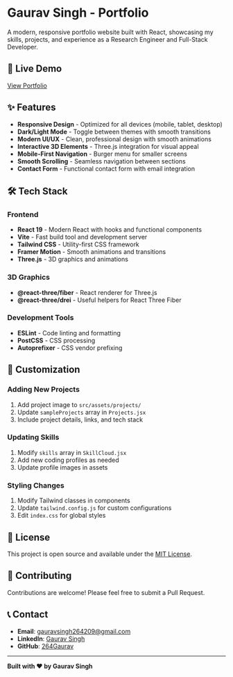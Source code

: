 # Gaurav Singh - Portfolio

A modern, responsive portfolio website built with React, showcasing my skills, projects, and experience as a Research Engineer and Full-Stack Developer.

## 🚀 Live Demo

[View Portfolio](https://your-portfolio-url.com)

## ✨ Features

- **Responsive Design** - Optimized for all devices (mobile, tablet, desktop)
- **Dark/Light Mode** - Toggle between themes with smooth transitions
- **Modern UI/UX** - Clean, professional design with smooth animations
- **Interactive 3D Elements** - Three.js integration for visual appeal
- **Mobile-First Navigation** - Burger menu for smaller screens
- **Smooth Scrolling** - Seamless navigation between sections
- **Contact Form** - Functional contact form with email integration

## 🛠️ Tech Stack

### Frontend

- **React 19** - Modern React with hooks and functional components
- **Vite** - Fast build tool and development server
- **Tailwind CSS** - Utility-first CSS framework
- **Framer Motion** - Smooth animations and transitions
- **Three.js** - 3D graphics and animations

### 3D Graphics

- **@react-three/fiber** - React renderer for Three.js
- **@react-three/drei** - Useful helpers for React Three Fiber

### Development Tools

- **ESLint** - Code linting and formatting
- **PostCSS** - CSS processing
- **Autoprefixer** - CSS vendor prefixing

## 🔧 Customization

### Adding New Projects

1. Add project image to `src/assets/projects/`
2. Update `sampleProjects` array in `Projects.jsx`
3. Include project details, links, and tech stack

### Updating Skills

1. Modify `skills` array in `SkillCloud.jsx`
2. Add new coding profiles as needed
3. Update profile images in assets

### Styling Changes

1. Modify Tailwind classes in components
2. Update `tailwind.config.js` for custom configurations
3. Edit `index.css` for global styles

## 📄 License

This project is open source and available under the [MIT License](LICENSE).

## 🤝 Contributing

Contributions are welcome! Please feel free to submit a Pull Request.

## 📞 Contact

- **Email**: gauravsingh264209@gmail.com
- **LinkedIn**: [Gaurav Singh](https://www.linkedin.com/in/gaurav-singh-4b612925b/)
- **GitHub**: [264Gaurav](https://github.com/264Gaurav)

---

**Built with ❤️ by Gaurav Singh**
